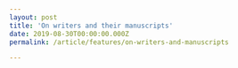 ```yaml
---
layout: post
title: 'On writers and their manuscripts'
date: 2019-08-30T00:00:00.000Z
permalink: /article/features/on-writers-and-manuscripts

---
```


